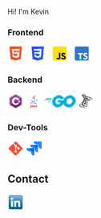Hi! I'm Kevin

###

<h3> Frontend</h3>
<p align="left">
  <img src="./icons/html.png" height="32" alt="HTML" style="margin-right:8px;" title="html"/>
  <img src="./icons/css.png" height="32" alt="CSS" style="margin-right:8px;" title="CSS"/>
  <img src="./icons/js.png" height="32" alt="JavaScript" style="margin-right:8px;" title="JS"/>
  <img src="./icons/ts.png" height="32" alt="TypeScript" style="margin-right:8px;" title="TS"/>
</p>

<h3> Backend</h3>
<p align="left">
  <img src="./icons/csharp.png" height="32" alt="Csharp" title="csharp"/>
  <img src="./icons/java.png" height="32" alt="java" title="java"/>
  <img src="./icons/go.png" height="32" alt="golang" title="golang"/>
  <img src="./icons/mssql.png" height="32" alt="mssql" title="mssql"/>
</p>

<h3> Dev-Tools</h3>
<p align="left">
  <img src="./icons/git.png" height="32" alt="Git" title="git"/>
  <img src="./icons/jira.png" height="32" alt="Jira" title="Jira"/>
</p>

###

##  Contact

  <a href="https://www.linkedin.com/in/kevin-stadler-95b487276/" target="_blank" title="Mein LinkedIn-Profil" style="text-decoration: none">
    <img src="./icons/linkedin.png" width="32" height="32" alt="LinkedIn" />
  </a>

###